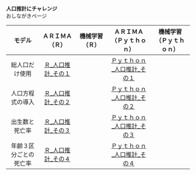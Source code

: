 **人口推計にチャレンジ**  
おしながきページ

| モデル | ＡＲＩＭＡ（Ｒ） | 機械学習（Ｒ） | ＡＲＩＭＡ（Ｐｙｔｈｏｎ） | 機械学習 （Ｐｙｔｈｏｎ）|  
| :---: | :---: | :---: | :---: | :---: |
| 総人口だけ使用 | [Ｒ_人口推計_その１](https://colab.research.google.com/drive/11iBGtzEXfOynuyhiYJIXVgo-OojV0B0G?usp=sharing) || [Ｐｙｔｈｏｎ_人口推計_その１](https://colab.research.google.com/drive/1--2tl9CaoS7YWa9YM9-K7kTxgimLVrVx?usp=sharing)||  
| 人口方程式の導入 | [Ｒ_人口推計_その２](https://colab.research.google.com/drive/1EF1ngKafPHpPy1QcZHBZ_8wmvGunLWbK?usp=sharing) || [Ｐｙｔｈｏｎ_人口推計_その２](https://colab.research.google.com/drive/1Hqauyd81PvWexKfJvrkYFm8YTfW4MplS?usp=sharing)||
| 出生数と死亡率 | [Ｒ_人口推計_その３](https://colab.research.google.com/drive/1MZ2XYpcnUZ8Dg7uYU-BEqRQOPy0y7u8r?usp=sharing) || [Ｐｙｔｈｏｎ_人口推計_その３](https://colab.research.google.com/drive/14Ypt-UupLji-O6UhD5rn4-spJzyB9CT3?usp=sharing)||  
| 年齢３区分ごとの死亡率 | [Ｒ_人口推計_その４](https://colab.research.google.com/drive/1QphFr9OsyonZQlRDjsa0rYdg8BUGI3N9?usp=sharing) || [Ｐｙｔｈｏｎ_人口推計_その４](https://colab.research.google.com/drive/1lgXdk2FnCO9Onn05Yje_xcpaJSoJQC3J?usp=sharing)||  
